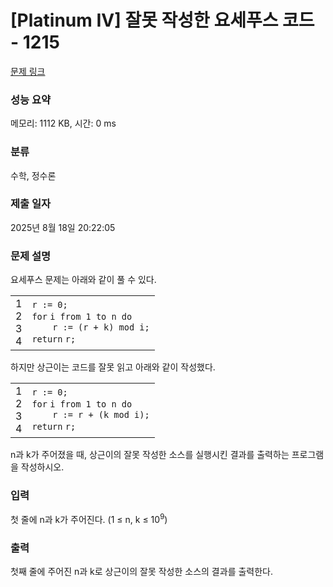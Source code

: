 # [Platinum IV] 잘못 작성한 요세푸스 코드 - 1215 

[문제 링크](https://www.acmicpc.net/problem/1215) 

### 성능 요약

메모리: 1112 KB, 시간: 0 ms

### 분류

수학, 정수론

### 제출 일자

2025년 8월 18일 20:22:05

### 문제 설명

<p>요세푸스 문제는 아래와 같이 풀 수 있다.</p>

<div><div id="highlighter_678341" class="syntaxhighlighter  c"><table border="0" cellpadding="0" cellspacing="0"><tbody><tr><td class="gutter"><div class="line number1 index0 alt2">1</div><div class="line number2 index1 alt1">2</div><div class="line number3 index2 alt2">3</div><div class="line number4 index3 alt1">4</div></td><td class="code"><div class="container"><div class="line number1 index0 alt2"><code class="c plain">r := 0;</code></div><div class="line number2 index1 alt1"><code class="c keyword bold">for</code> <code class="c plain">i from 1 to n </code><code class="c keyword bold">do</code></div><div class="line number3 index2 alt2"><code class="c spaces">    </code><code class="c plain">r := (r + k) mod i;</code></div><div class="line number4 index3 alt1"><code class="c keyword bold">return</code> <code class="c plain">r;</code></div></div></td></tr></tbody></table></div></div>

<p>하지만 상근이는 코드를 잘못 읽고 아래와 같이 작성했다.</p>

<div><div id="highlighter_428471" class="syntaxhighlighter  c"><table border="0" cellpadding="0" cellspacing="0"><tbody><tr><td class="gutter"><div class="line number1 index0 alt2">1</div><div class="line number2 index1 alt1">2</div><div class="line number3 index2 alt2">3</div><div class="line number4 index3 alt1">4</div></td><td class="code"><div class="container"><div class="line number1 index0 alt2"><code class="c plain">r := 0;</code></div><div class="line number2 index1 alt1"><code class="c keyword bold">for</code> <code class="c plain">i from 1 to n </code><code class="c keyword bold">do</code></div><div class="line number3 index2 alt2"><code class="c spaces">    </code><code class="c plain">r := r + (k mod i);</code></div><div class="line number4 index3 alt1"><code class="c keyword bold">return</code> <code class="c plain">r;</code></div></div></td></tr></tbody></table></div></div>

<p>n과 k가 주어졌을 때, 상근이의 잘못 작성한 소스를 실행시킨 결과를 출력하는 프로그램을 작성하시오.</p>

### 입력 

 <p>첫 줄에 n과 k가 주어진다. (1 ≤ n, k ≤ 10<sup>9</sup>)<br>
 </p>

### 출력 

 <p>첫째 줄에 주어진 n과 k로 상근이의 잘못 작성한 소스의 결과를 출력한다.</p>

